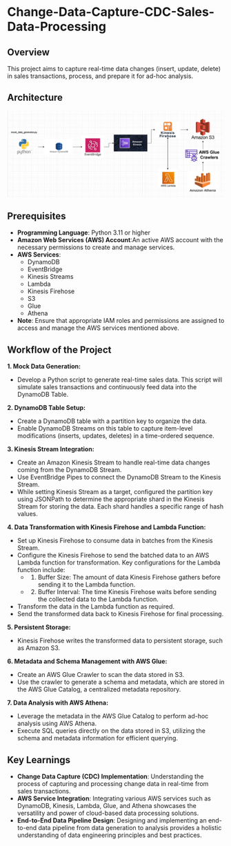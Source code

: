 # Change-Data-Capture-CDC-Sales-Data-Processing

## Overview
This project aims to capture real-time data changes (insert, update, delete) in sales transactions, process, and prepare it for ad-hoc analysis.

## Architecture

![Alt Text](https://github.com/MrSachinGoyal/Change-Data-Capture-CDC-Sales-Data-Processing/blob/master/architecture.png)

## Prerequisites
- **Programming Language**: Python 3.11 or higher
- **Amazon Web Services (AWS) Account**:An active AWS account with the necessary permissions to create and manage services.
- **AWS Services**:
  - DynamoDB
  - EventBridge
  - Kinesis Streams
  - Lambda
  - Kinesis Firehose
  - S3
  - Glue
  - Athena
- **Note**: Ensure that appropriate IAM roles and permissions are assigned to access and manage the AWS services mentioned above.

## Workflow of the Project
**1. Mock Data Generation:**
  - Develop a Python script to generate real-time sales data. This script will simulate sales transactions and continuously feed data into the DynamoDB Table.

**2. DynamoDB Table Setup:**
  - Create a DynamoDB table with a partition key to organize the data.
  - Enable DynamoDB Streams on this table to capture item-level modifications (inserts, updates, deletes) in a time-ordered sequence.

**3. Kinesis Stream Integration:**
  - Create an Amazon Kinesis Stream to handle real-time data changes coming from the DynamoDB Stream.
  - Use EventBridge Pipes to connect the DynamoDB Stream to the Kinesis Stream.
  - While setting Kinesis Stream as a target, configured the partition key using JSONPath to determine the appropriate shard in the Kinesis Stream for storing the data. Each shard handles a specific range of hash values.

**4. Data Transformation with Kinesis Firehose and Lambda Function:**
  - Set up Kinesis Firehose to consume data in batches from the Kinesis Stream.
  - Configure the Kinesis Firehose to send the batched data to an AWS Lambda function for transformation. Key configurations for the Lambda function include:
    - 1. Buffer Size: The amount of data Kinesis Firehose gathers before sending it to the Lambda function.
    - 2. Buffer Interval: The time Kinesis Firehose waits before sending the collected data to the Lambda function.
  - Transform the data in the Lambda function as required.
  - Send the transformed data back to Kinesis Firehose for final processing.

**5. Persistent Storage:**
  - Kinesis Firehose writes the transformed data to persistent storage, such as Amazon S3.

**6. Metadata and Schema Management with AWS Glue:**
  - Create an AWS Glue Crawler to scan the data stored in S3.
  - Use the crawler to generate a schema and metadata, which are stored in the AWS Glue Catalog, a centralized metadata repository.

**7. Data Analysis with AWS Athena:**
  - Leverage the metadata in the AWS Glue Catalog to perform ad-hoc analysis using AWS Athena.
  - Execute SQL queries directly on the data stored in S3, utilizing the schema and metadata information for efficient querying.

## Key Learnings
- **Change Data Capture (CDC) Implementation**: Understanding the process of capturing and processing change data in real-time from sales transactions.
- **AWS Service Integration**: Integrating various AWS services such as DynamoDB, Kinesis, Lambda, Glue, and Athena showcases the versatility and power of cloud-based data processing solutions.
- **End-to-End Data Pipeline Design**: Designing and implementing an end-to-end data pipeline from data generation to analysis provides a holistic understanding of data engineering principles and best practices.

